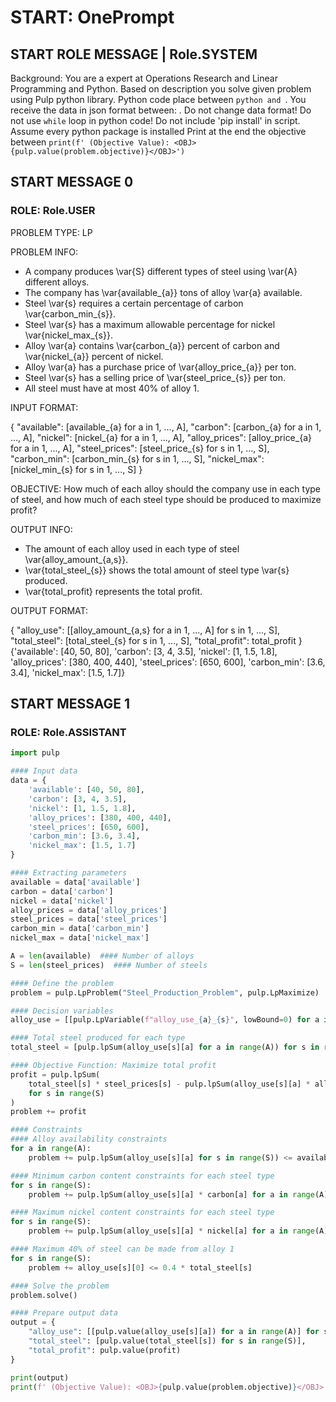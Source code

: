 # START: OnePrompt 
## START ROLE MESSAGE | Role.SYSTEM 
Background: You are a expert at Operations Research and Linear Programming and Python. Based on description you solve given problem using Pulp python library. Python code place between ```python and ```. You receive the data in json format between: <DATA></DATA>. Do not change data format! Do not use `while` loop in python code! Do not include 'pip install' in script. Assume every python package is installed Print at the end the objective between <OBJ></OBJ> `print(f' (Objective Value): <OBJ>{pulp.value(problem.objective)}</OBJ>')`  
## START MESSAGE 0 
### ROLE: Role.USER
<DESCRIPTION>
PROBLEM TYPE: LP

PROBLEM INFO:

- A company produces \var{S} different types of steel using \var{A} different alloys.
- The company has \var{available_{a}} tons of alloy \var{a} available.
- Steel \var{s} requires a certain percentage of carbon \var{carbon_min_{s}}.
- Steel \var{s} has a maximum allowable percentage for nickel \var{nickel_max_{s}}.
- Alloy \var{a} contains \var{carbon_{a}} percent of carbon and \var{nickel_{a}} percent of nickel.
- Alloy \var{a} has a purchase price of \var{alloy_price_{a}} per ton.
- Steel \var{s} has a selling price of \var{steel_price_{s}} per ton.
- All steel must have at most 40% of alloy 1.

INPUT FORMAT: 

{
"available": [available_{a} for a in 1, ..., A],
"carbon": [carbon_{a} for a in 1, ..., A],
"nickel": [nickel_{a} for a in 1, ..., A],
"alloy_prices": [alloy_price_{a} for a in 1, ..., A],
"steel_prices": [steel_price_{s} for s in 1, ..., S],
"carbon_min": [carbon_min_{s} for s in 1, ..., S],
"nickel_max": [nickel_min_{s} for s in 1, ..., S]
}

OBJECTIVE: How much of each alloy should the company use in each type of steel, and how much of each steel type should be produced to maximize profit?

OUTPUT INFO:

- The amount of each alloy used in each type of steel \var{alloy_amount_{a,s}}.
- \var{total_steel_{s}} shows the total amount of steel type \var{s} produced.
- \var{total_profit} represents the total profit.

OUTPUT FORMAT:

{
    "alloy_use": [[alloy_amount_{a,s} for a in 1, ..., A] for s in 1, ..., S],
    "total_steel": [total_steel_{s} for s in 1, ..., S],
    "total_profit": total_profit
}
</DESCRIPTION>
<DATA>
{'available': [40, 50, 80], 'carbon': [3, 4, 3.5], 'nickel': [1, 1.5, 1.8], 'alloy_prices': [380, 400, 440], 'steel_prices': [650, 600], 'carbon_min': [3.6, 3.4], 'nickel_max': [1.5, 1.7]}</DATA>


## START MESSAGE 1 
### ROLE: Role.ASSISTANT
```python
import pulp

#### Input data
data = {
    'available': [40, 50, 80],
    'carbon': [3, 4, 3.5],
    'nickel': [1, 1.5, 1.8],
    'alloy_prices': [380, 400, 440],
    'steel_prices': [650, 600],
    'carbon_min': [3.6, 3.4],
    'nickel_max': [1.5, 1.7]
}

#### Extracting parameters
available = data['available']
carbon = data['carbon']
nickel = data['nickel']
alloy_prices = data['alloy_prices']
steel_prices = data['steel_prices']
carbon_min = data['carbon_min']
nickel_max = data['nickel_max']

A = len(available)  #### Number of alloys
S = len(steel_prices)  #### Number of steels

#### Define the problem
problem = pulp.LpProblem("Steel_Production_Problem", pulp.LpMaximize)

#### Decision variables
alloy_use = [[pulp.LpVariable(f"alloy_use_{a}_{s}", lowBound=0) for a in range(A)] for s in range(S)]

#### Total steel produced for each type
total_steel = [pulp.lpSum(alloy_use[s][a] for a in range(A)) for s in range(S)]

#### Objective Function: Maximize total profit
profit = pulp.lpSum(
    total_steel[s] * steel_prices[s] - pulp.lpSum(alloy_use[s][a] * alloy_prices[a] for a in range(A)) 
    for s in range(S)
)
problem += profit

#### Constraints
#### Alloy availability constraints
for a in range(A):
    problem += pulp.lpSum(alloy_use[s][a] for s in range(S)) <= available[a]

#### Minimum carbon content constraints for each steel type
for s in range(S):
    problem += pulp.lpSum(alloy_use[s][a] * carbon[a] for a in range(A)) >= carbon_min[s] * total_steel[s]

#### Maximum nickel content constraints for each steel type
for s in range(S):
    problem += pulp.lpSum(alloy_use[s][a] * nickel[a] for a in range(A)) <= nickel_max[s] * total_steel[s]

#### Maximum 40% of steel can be made from alloy 1
for s in range(S):
    problem += alloy_use[s][0] <= 0.4 * total_steel[s]

#### Solve the problem
problem.solve()

#### Prepare output data
output = {
    "alloy_use": [[pulp.value(alloy_use[s][a]) for a in range(A)] for s in range(S)],
    "total_steel": [pulp.value(total_steel[s]) for s in range(S)],
    "total_profit": pulp.value(profit)
}

print(output)
print(f' (Objective Value): <OBJ>{pulp.value(problem.objective)}</OBJ>')
```

